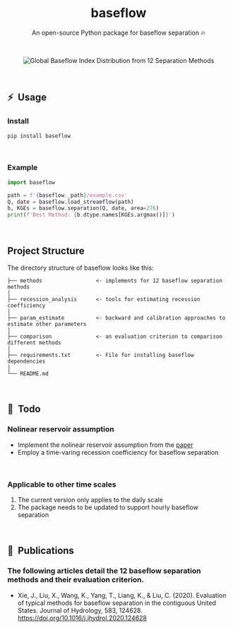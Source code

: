<div align="center">

# baseflow

An open-source Python package for baseflow separation 🔥<br>

</div>
<br>

<div align="center">

![Global Baseflow Index Distribution from 12 Separation Methods](https://user-images.githubusercontent.com/29588684/226364211-3fd46152-3b9a-4de9-8d77-f1b59747a0f4.jpg)

</div>
<br>


## ⚡&nbsp;&nbsp;Usage

### Install
```bash
pip install baseflow
```
<br>


### Example
```python
import baseflow

path = f'{baseflow._path}/example.csv'
Q, date = baseflow.load_streamflow(path)
b, KGEs = baseflow.separation(Q, date, area=276)
print(f'Best Method: {b.dtype.names[KGEs.argmax()]}')
```
<br>



## Project Structure
The directory structure of baseflow looks like this:
```
├── methods                 <- implements for 12 baseflow separation methods
│
├── recession_analysis      <- tools for estimating recession coefficiency
│
├── param_estimate          <- backward and calibration approaches to estimate other parameters
│
├── comparison              <- an evaluation criterion to comparison different methods
│
├── requirements.txt        <- File for installing baseflow dependencies
│
└── README.md
```
<br>

## 📌&nbsp;&nbsp;Todo


### Nolinear reservoir assumption
- Implement the nolinear reservoir assumption from the [paper](https://github.com/xiejx5/watershed_delineation/releases)
- Employ a time-varing recession coefficiency for baseflow separation
<br>

### Applicable to other time scales
1. The current version only applies to the daily scale
2. The package needs to be updated to support hourly baseflow separation
<br>

## 🚀&nbsp;&nbsp;Publications

### The following articles detail the 12 baseflow separation methods and their evaluation criterion.
- Xie, J., Liu, X., Wang, K., Yang, T., Liang, K., & Liu, C. (2020). Evaluation of typical methods for baseflow separation in the contiguous United States. Journal of Hydrology, 583, 124628. https://doi.org/10.1016/j.jhydrol.2020.124628
